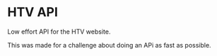 # HTV API

Low effort API for the HTV website.

This was made for a challenge about doing an APi as fast as possible.